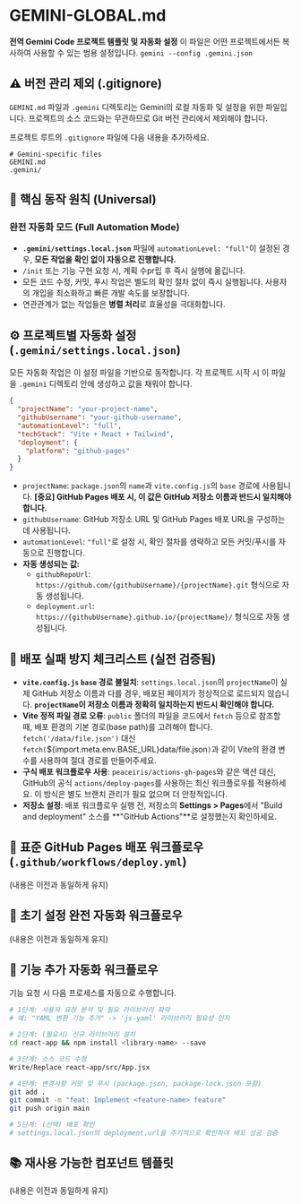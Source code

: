 # GEMINI-GLOBAL.md

**전역 Gemini Code 프로젝트 템플릿 및 자동화 설정**
이 파일은 어떤 프로젝트에서든 복사하여 사용할 수 있는 범용 설정입니다.
`gemini --config .gemini.json`

## ⚠️ 버전 관리 제외 (.gitignore)
`GEMINI.md` 파일과 `.gemini` 디렉토리는 Gemini의 로컬 자동화 및 설정을 위한 파일입니다. 프로젝트의 소스 코드와는 무관하므로 Git 버전 관리에서 제외해야 합니다.

프로젝트 루트의 `.gitignore` 파일에 다음 내용을 추가하세요.

```gitignore
# Gemini-specific files
GEMINI.md
.gemini/
```

## 🎯 핵심 동작 원칙 (Universal)

### 완전 자동화 모드 (Full Automation Mode)
- **`.gemini/settings.local.json`** 파일에 `automationLevel: "full"`이 설정된 경우, **모든 작업을 확인 없이 자동으로 진행합니다.**
- `/init` 또는 기능 구현 요청 시, 계획 수pr립 후 즉시 실행에 옮깁니다.
- 모든 코드 수정, 커밋, 푸시 작업은 별도의 확인 절차 없이 즉시 실행됩니다. 사용자의 개입을 최소화하고 빠른 개발 속도를 보장합니다.
- 연관관계가 없는 작업들은 **병렬 처리**로 효율성을 극대화합니다.

## ⚙️ 프로젝트별 자동화 설정 (`.gemini/settings.local.json`)
모든 자동화 작업은 이 설정 파일을 기반으로 동작합니다. 각 프로젝트 시작 시 이 파일을 `.gemini` 디렉토리 안에 생성하고 값을 채워야 합니다.

```json
{
  "projectName": "your-project-name",
  "githubUsername": "your-github-username",
  "automationLevel": "full",
  "techStack": "Vite + React + Tailwind",
  "deployment": {
    "platform": "github-pages"
  }
}
```
- `projectName`: `package.json`의 `name`과 `vite.config.js`의 `base` 경로에 사용됩니다. **[중요] GitHub Pages 배포 시, 이 값은 GitHub 저장소 이름과 반드시 일치해야 합니다.**
- `githubUsername`: GitHub 저장소 URL 및 GitHub Pages 배포 URL을 구성하는 데 사용됩니다.
- `automationLevel`: `"full"`로 설정 시, 확인 절차를 생략하고 모든 커밋/푸시를 자동으로 진행합니다.
- **자동 생성되는 값:**
  - `githubRepoUrl`: `https://github.com/{githubUsername}/{projectName}.git` 형식으로 자동 생성됩니다.
  - `deployment.url`: `https://{githubUsername}.github.io/{projectName}/` 형식으로 자동 생성됩니다.

## 🚨 배포 실패 방지 체크리스트 (실전 검증됨)

- **`vite.config.js` `base` 경로 불일치**: `settings.local.json`의 `projectName`이 실제 GitHub 저장소 이름과 다를 경우, 배포된 페이지가 정상적으로 로드되지 않습니다. **`projectName`이 저장소 이름과 정확히 일치하는지 반드시 확인해야 합니다.**
- **Vite 정적 파일 경로 오류**: `public` 폴더의 파일을 코드에서 `fetch` 등으로 참조할 때, 배포 환경의 기본 경로(base path)를 고려해야 합니다. `fetch('/data/file.json')` 대신 `fetch(`${import.meta.env.BASE_URL}data/file.json`)`과 같이 Vite의 환경 변수를 사용하여 절대 경로를 만들어주세요.
- **구식 배포 워크플로우 사용**: `peaceiris/actions-gh-pages`와 같은 액션 대신, GitHub의 공식 `actions/deploy-pages`를 사용하는 최신 워크플로우를 적용하세요. 이 방식은 별도 브랜치 관리가 필요 없으며 더 안정적입니다.
- **저장소 설정**: 배포 워크플로우 실행 전, 저장소의 **Settings > Pages**에서 "Build and deployment" 소스를 **"GitHub Actions"**로 설정했는지 확인하세요.

## 🚀 표준 GitHub Pages 배포 워크플로우 (`.github/workflows/deploy.yml`)
(내용은 이전과 동일하게 유지)

## 🔄 초기 설정 완전 자동화 워크플로우
(내용은 이전과 동일하게 유지)

## 🤖 기능 추가 자동화 워크플로우
기능 요청 시 다음 프로세스를 자동으로 수행합니다.

```bash
# 1단계: 사용자 요청 분석 및 필요 라이브러리 파악
# 예: "YAML 변환 기능 추가" -> 'js-yaml' 라이브러리 필요성 인지

# 2단계: (필요시) 신규 라이브러리 설치
cd react-app && npm install <library-name> --save

# 3단계: 소스 코드 수정
Write/Replace react-app/src/App.jsx

# 4단계: 변경사항 커밋 및 푸시 (package.json, package-lock.json 포함)
git add .
git commit -m "feat: Implement <feature-name> feature"
git push origin main

# 5단계: (선택) 배포 확인
# settings.local.json의 deployment.url을 주기적으로 확인하여 배포 성공 검증
```

## 📚 재사용 가능한 컴포넌트 템플릿
(내용은 이전과 동일하게 유지)
